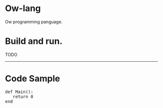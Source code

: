 # Ow-lang
Ow programming panguage.
# Build and run.
TODO
____________

# Code Sample
<pre>
def Main():
   return 0
end
</pre>
